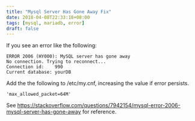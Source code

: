 ```yaml
---
title: "Mysql Server Has Gone Away Fix"
date: 2018-04-08T22:33:18+08:00
tags: [mysql, mariadb, error]
draft: false
---
```


If you see an error like the following:
```
ERROR 2006 (HY000): MySQL server has gone away
No connection. Trying to reconnect...
Connection id:    990
Current database: yourDB
```

Add the the following to /etc/my.cnf, increasing the value if error persists.

```
'max_allowed_packet=64M'
```

See https://stackoverflow.com/questions/7942154/mysql-error-2006-mysql-server-has-gone-away for reference.
